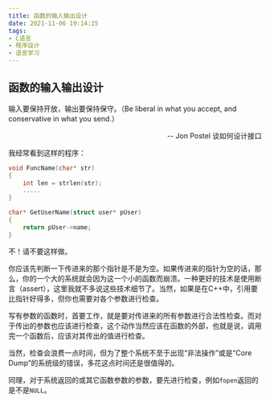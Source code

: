 ```yaml
---
title: 函数的输入输出设计
date: 2021-11-06 19:14:25
tags: 
- C语言
- 程序设计
- 语言学习
---
```


## 函数的输入输出设计

输入要保持开放，输出要保持保守。（Be liberal in what you accept, and conservative in what you send.）

<p align="right">-- Jon Postel 谈如何设计接口</p>

<!-- more -->

我经常看到这样的程序：

```C
void FuncName(char* str)
{
    int len = strlen(str);
    .....
}

char* GetUserName(struct user* pUser)
{
    return pUser->name;
}

```

不！请不要这样做。

你应该先判断一下传进来的那个指针是不是为空。如果传进来的指针为空的话，那么，你的一个大的系统就会因为这一个小的函数而崩溃。一种更好的技术是使用断言（assert），这里我就不多说这些技术细节了。当然，如果是在C++中，引用要比指针好得多，但你也需要对各个参数进行检查。

写有参数的函数时，首要工作，就是要对传进来的所有参数进行合法性检查。而对于传出的参数也应该进行检查，这个动作当然应该在函数的外部，也就是说，调用完一个函数后，应该对其传出的值进行检查。

当然，检查会浪费一点时间，但为了整个系统不至于出现“非法操作”或是“Core Dump”的系统级的错误，多花这点时间还是很值得的。

同理，对于系统返回的或其它函数参数的参数，要先进行检查，例如`fopen`返回的是不是`NULL`。